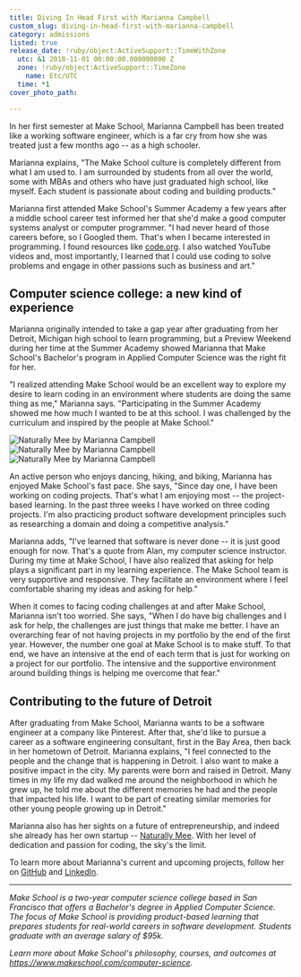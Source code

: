 ```yaml
---
title: Diving In Head First with Marianna Campbell
custom_slug: diving-in-head-first-with-marianna-campbell
category: admissions
listed: true
release_date: !ruby/object:ActiveSupport::TimeWithZone
  utc: &1 2018-11-01 00:00:00.000000000 Z
  zone: !ruby/object:ActiveSupport::TimeZone
    name: Etc/UTC
  time: *1
cover_photo_path: 

---
```

In her first semester at Make School, Marianna Campbell has been treated like a working software engineer, which is a far cry from how she was treated just a few months ago -- as a high schooler.

Marianna explains, "The Make School culture is completely different from what I am used to. I am surrounded by students from all over the world, some with MBAs and others who have just graduated high school, like myself. Each student is passionate about coding and building products."

Marianna first attended Make School's Summer Academy a few years after a middle school career test informed her that she'd make a good computer systems analyst or computer programmer. "I had never heard of those careers before, so I Googled them. That's when I became interested in programming. I found resources like [code.org](http://code.org/). I also watched YouTube videos and, most importantly, I learned that I could use coding to solve problems and engage in other passions such as business and art."

## Computer science college: a new kind of experience

Marianna originally intended to take a gap year after graduating from her Detroit, Michigan high school to learn programming, but a Preview Weekend during her time at the Summer Academy showed Marianna that Make School's Bachelor's program in Applied Computer Science was the right fit for her.

"I realized attending Make School would be an excellent way to explore my desire to learn coding in an environment where students are doing the same thing as me," Marianna says. "Participating in the Summer Academy showed me how much I wanted to be at this school. I was challenged by the curriculum and inspired by the people at Make School."

![Naturally Mee by Marianna Campbell](https://res.cloudinary.com/makeschool/image/upload/v1541188233/Blog/marianna-campbell-modified-app1.png "Naturally Mee by Marianna Campbell") ![Naturally Mee by Marianna Campbell](https://res.cloudinary.com/makeschool/image/upload/v1541188233/Blog/marianna-campbell-modified-app3.png "Naturally Mee by Marianna Campbell") ![Naturally Mee by Marianna Campbell](https://res.cloudinary.com/makeschool/image/upload/v1541188233/Blog/marianna-campbell-modified-app4.png "Naturally Mee by Marianna Campbell")

An active person who enjoys dancing, hiking, and biking, Marianna has enjoyed Make School's fast pace. She says, "Since day one, I have been working on coding projects. That's what I am enjoying most -- the project-based learning. In the past three weeks I have worked on three coding projects. I'm also practicing product software development principles such as researching a domain and doing a competitive analysis."

Marianna adds, "I've learned that software is never done -- it is just good enough for now. That's a quote from Alan, my computer science instructor. During my time at Make School, I have also realized that asking for help plays a significant part in my learning experience. The Make School team is very supportive and responsive. They facilitate an environment where I feel comfortable sharing my ideas and asking for help."

When it comes to facing coding challenges at and after Make School, Marianna isn't too worried. She says, "When I do have big challenges and I ask for help, the challenges are just things that make me better. I have an overarching fear of not having projects in my portfolio by the end of the first year. However, the number one goal at Make School is to make stuff. To that end, we have an intensive at the end of each term that is just for working on a project for our portfolio. The intensive and the supportive environment around building things is helping me overcome that fear."

## Contributing to the future of Detroit

After graduating from Make School, Marianna wants to be a software engineer at a company like Pinterest. After that, she'd like to pursue a career as a software engineering consultant, first in the Bay Area, then back in her hometown of Detroit. Marianna explains, "I feel connected to the people and the change that is happening in Detroit. I also want to make a positive impact in the city. My parents were born and raised in Detroit. Many times in my life my dad walked me around the neighborhood in which he grew up, he told me about the different memories he had and the people that impacted his life. I want to be part of creating similar memories for other young people growing up in Detroit."

Marianna also has her sights on a future of entrepreneurship, and indeed she already has her own startup -- [Naturally Mee](https://twitter.com/naturallymEE_). With her level of dedication and passion for coding, the sky's the limit.

To learn more about Marianna's current and upcoming projects, follow her on [GitHub](https://github.com/campbellmarianna) and [LinkedIn](https://www.linkedin.com/in/maricampbell/).

---

_Make School is a two-year computer science college based in San Francisco that offers a Bachelor's degree in Applied Computer Science. The focus of Make School is providing product-based learning that prepares students for real-world careers in software development. Students graduate with an average salary of $95k._

_Learn more about Make School's philosophy, courses, and outcomes at https://www.makeschool.com/computer-science._
